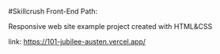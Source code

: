 
#Skillcrush Front-End Path:

Responsive web site example project created with HTML&CSS

link:
https://101-jubilee-austen.vercel.app/
